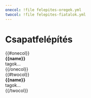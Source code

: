```yaml
---
onecol: !file felepites-oregek.yml
twocol: !file felepites-fiatalok.yml
---
```

# Csapatfelépítés


<section class="columns">
    {{#onecol}}
        <article class="{{color}} card">
            <strong>{{name}}</strong>
            <div class="four columns">
                tagok...
            </div>
        </article>
    {{/onecol}}
</section>
<section class="two columns">
    {{#twocol}}
        <article class="{{color}} card">
            <strong>{{name}}</strong>
            <div class="four columns">
                tagok...
            </div>
        </article>
    {{/twocol}}
</section>